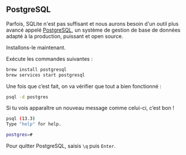 ## PostgreSQL

Parfois, SQLite n'est pas suffisant et nous aurons besoin d'un outil plus avancé appelé [PostgreSQL](https://www.postgresql.org/), un système de gestion de base de données adapté à la production, puissant et open source.

Installons-le maintenant.

Exécute les commandes suivantes :

```bash
brew install postgresql
brew services start postgresql
```

Une fois que c’est fait, on va vérifier que tout a bien fonctionné :

```bash
psql -d postgres
```

Si tu vois apparaître un nouveau message comme celui-ci, c’est bon !

```bash
psql (13.3)
Type "help" for help.

postgres=#
```

Pour quitter PostgreSQL, saisis `\q` puis `Enter`.
